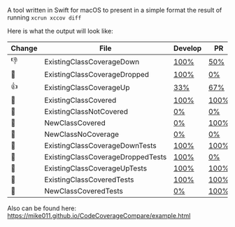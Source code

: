 A tool written in Swift for macOS to present in a simple format the result of running `xcrun xccov diff`

Here is what the output will look like:

|Change|File|Develop|PR|
|------|----|-------|--|
|👎|ExistingClassCoverageDown|<a href=http://www.nba.com/ExistingClassCoverageDown.swift.html>100%</a>|<a href=http://www.espn.com/ExistingClassCoverageDown.swift.html>50%</a>|
|🚫|ExistingClassCoverageDropped|<a href=http://www.nba.com/ExistingClassCoverageDropped.swift.html>100%</a>|<a href=http://www.espn.com/ExistingClassCoverageDropped.swift.html>0%</a>|
|👍|ExistingClassCoverageUp|<a href=http://www.nba.com/ExistingClassCoverageUp.swift.html>33%</a>|<a href=http://www.espn.com/ExistingClassCoverageUp.swift.html>67%</a>|
|💯|ExistingClassCovered|<a href=http://www.nba.com/ExistingClassCovered.swift.html>100%</a>|<a href=http://www.espn.com/ExistingClassCovered.swift.html>100%</a>|
|🚫|ExistingClassNotCovered|<a href=http://www.nba.com/ExistingClassNotCovered.swift.html>0%</a>|<a href=http://www.espn.com/ExistingClassNotCovered.swift.html>0%</a>|
|💯|NewClassCovered|<a href=http://www.nba.com/NewClassCovered.swift.html>0%</a>|<a href=http://www.espn.com/NewClassCovered.swift.html>100%</a>|
|🚫|NewClassNoCoverage|<a href=http://www.nba.com/NewClassNoCoverage.swift.html>0%</a>|<a href=http://www.espn.com/NewClassNoCoverage.swift.html>0%</a>|
|💯|ExistingClassCoverageDownTests|<a href=http://www.nba.com/ExistingClassCoverageDownTests.swift.html>100%</a>|<a href=http://www.espn.com/ExistingClassCoverageDownTests.swift.html>100%</a>|
|🚫|ExistingClassCoverageDroppedTests|<a href=http://www.nba.com/ExistingClassCoverageDroppedTests.swift.html>100%</a>|<a href=http://www.espn.com/ExistingClassCoverageDroppedTests.swift.html>0%</a>|
|💯|ExistingClassCoverageUpTests|<a href=http://www.nba.com/ExistingClassCoverageUpTests.swift.html>100%</a>|<a href=http://www.espn.com/ExistingClassCoverageUpTests.swift.html>100%</a>|
|💯|ExistingClassCoveredTests|<a href=http://www.nba.com/ExistingClassCoveredTests.swift.html>100%</a>|<a href=http://www.espn.com/ExistingClassCoveredTests.swift.html>100%</a>|
|💯|NewClassCoveredTests|<a href=http://www.nba.com/NewClassCoveredTests.swift.html>0%</a>|<a href=http://www.espn.com/NewClassCoveredTests.swift.html>100%</a>|


Also can be found here: https://mike011.github.io/CodeCoverageCompare/example.html
